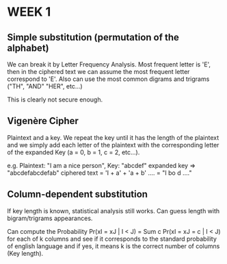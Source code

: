 # WEEK 1 

## Simple substitution (permutation of the alphabet)

We can break it by Letter Frequency Analysis. Most frequent letter is 'E', then in the ciphered text we can assume the most frequent letter correspond to 'E'. Also can use the most common digrams and trigrams ("TH", "AND" "HER", etc...)

This is clearly not secure enough.

## Vigenère Cipher

Plaintext and a key. We repeat the key until it has the length of the plaintext and we simply add each letter of the plaintext with the corresponding letter of the expanded Key (a = 0, b = 1, c = 2, etc...).

e.g. Plaintext: "I am a nice person", Key: "abcdef"
expanded key => "abcdefabcdefab"
ciphered text = 'I + a' + 'a + b' .... = "I bo d ...."

## Column-dependent substitution

If key length is known, statistical analysis still works. Can guess length with bigram/trigrams appearances.

Can compute the Probability Pr(xI = xJ | I < J) = Sum c Pr(xI = xJ = c | I < J) for each of k columns and see if it corresponds to the standard probability of english language and if yes, it means k is the correct number of columns (Key length).

## 



